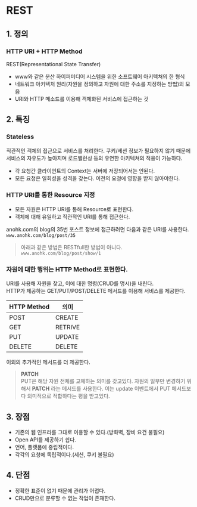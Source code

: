# REST
## 1. 정의
### HTTP URI + HTTP Method
REST(Representational State Transfer)

- www와 같은 분산 하이퍼미디어 시스템을 위한 소프트웨어 아키텍쳐의 한 형식 
- 네트워크 아키텍처 원리(자원을 정의하고 자원에 대한 주소를 지정하는 방법)의 모음    
- URI와 HTTP 메소드를 이용해 객체화된 서비스에 접근하는 것



## 2. 특징

### Stateless  
직관적인 객체의 접근으로 서비스를 처리한다. 쿠키/세션 정보가 필요하지 않기 때문에 서비스의 자유도가 높아지며 로드밸런싱 등의 유연한 아키텍쳐의 적용이 가능하다.

- 각 요청간 클라이언트의 Context는 서버에 저장되어서는 안된다.
- 모든 요청은 일회성을 성격을 갖는다. 이전의 요청에 영향을 받지 않아야한다. 


### HTTP URI를 통한 Resource 지정
- 모든 자원은 HTTP URI를 통해 Resource로 표현한다.
- 객체에 대해 유일하고 직관적인 URI를 통해 접근한다. 


anohk.com의 blog의 35번 포스트 정보에 접근하려면 다음과 같은 URI를 사용한다.  
`www.anohk.com/blog/post/35`



> 아래과 같은 방법은 RESTfull한 방법이 아니다.  
`www.anohk.com/blog/post/show/1`


### 자원에 대한 행위는 HTTP Method로 표현한다.
URI를 사용해 자원을 찾고, 이에 대한 명령(CRUD를 명시)을 내린다.  
HTTP가 제공하는 GET/PUT/POST/DELETE 메서드를 이용해 서비스를 제공한다. 

| HTTP Method  | 의미 |
|---|---|
| POST | CREATE |
| GET | RETRIVE |
| PUT | UPDATE |
| DELETE | DELETE |

이외의 추가적인 메서드를 더 제공한다. 

> **PATCH**  
PUT은 해당 자원 전체를 교체하는 의미를 갖고있다. 자원의 일부만 변경하기 위해서 **PATCH** 라는 메서드를 사용한다. 이는 update 이벤트에서 PUT 메서드보다 의미적으로 적합하다는 평을 받고있다.


## 3. 장점
- 기존의 웹 인프라를 그대로 이용할 수 있다.(방화벽, 장비 요건 불필요)
- Open API를 제공하기 쉽다.
- 언어, 플랫폼에 중립적이다.
- 각각의 요청에 독립적이다.(세션, 쿠키 불필요)
	
## 4. 단점
- 정확한 표준이 없기 때문에 관리가 어렵다. 
- CRUD만으로 분류할 수 없는 작업이 존재한다.





	